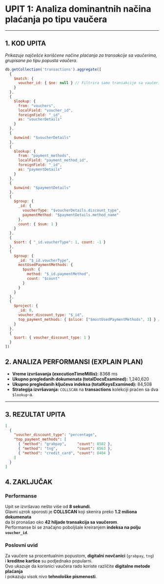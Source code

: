 # UPIT 1: Analiza dominantnih načina plaćanja po tipu vaučera

---

## 1. KOD UPITA

*Prikazuje najčešće korišćene načine plaćanja za transakcije sa vaučerima, grupisane po tipu popusta vaučera.*

```javascript
db.getCollection('transactions').aggregate([
  {
    $match: {
      voucher_id: { $ne: null } // Filtrira samo transakcije sa vaučerima
    }
  },
  {
    $lookup: {
      from: "vouchers",
      localField: "voucher_id",
      foreignField: "_id",
      as: "voucherDetails"
    }
  },
  {
    $unwind: "$voucherDetails"
  },
  {
    $lookup: {
      from: "payment_methods",
      localField: "payment_method_id",
      foreignField: "_id",
      as: "paymentDetails"
    }
  },
  {
    $unwind: "$paymentDetails"
  },
  {
    $group: {
      _id: {
        voucherType: "$voucherDetails.discount_type",
        paymentMethod: "$paymentDetails.method_name"
      },
      count: { $sum: 1 }
    }
  },
  {
    $sort: { "_id.voucherType": 1, count: -1 }
  },
  {
    $group: {
      _id: "$_id.voucherType",
      mostUsedPaymentMethods: {
        $push: {
          method: "$_id.paymentMethod",
          count: "$count"
        }
      }
    }
  },
  {
    $project: {
      _id: 0,
      voucher_discount_type: "$_id",
      top_payment_methods: { $slice: ["$mostUsedPaymentMethods", 3] } // Top 3
    }
  },
  {
    $sort: { voucher_discount_type: 1 }
  }
])
```

## 2. ANALIZA PERFORMANSI (EXPLAIN PLAN)
- **Vreme izvršavanja (executionTimeMillis):** 8368 ms  
- **Ukupno pregledanih dokumenata (totalDocsExamined):** 1,240,620  
- **Ukupno pregledanih ključeva indeksa (totalKeysExamined):** 84,508  
- **Strategija izvršavanja:** `COLLSCAN` na **transactions** kolekciji praćen sa dva `$lookup`-a.

---

## 3. REZULTAT UPITA
```json
[
  {
    "voucher_discount_type": "percentage",
    "top_payment_methods": [
      { "method": "grabpay",     "count": 8582 },
      { "method": "tng",         "count": 8563 },
      { "method": "credit_card", "count": 8404 }
    ]
  }
]
```

## 4. ZAKLJUČAK

### Performanse
Upit se izvršavao nešto više od **8 sekundi**.  
Glavni uzrok sporosti je **COLLSCAN** koji skenira preko **1.2 miliona dokumenata**  
da bi pronašao oko **42 hiljade transakcija sa vaučerom**.  
Performanse bi se značajno poboljšale kreiranjem **indeksa na polju `voucher_id`**.

### Poslovni uvid
Za vaučere sa procentualnim popustom, **digitalni novčanici** (`grabpay`, `tng`)  
i **kreditne kartice** su podjednako popularni.  
Ovo ukazuje da korisnici vaučera rado koriste različite **digitalne metode plaćanja**  
i pokazuju visok nivo **tehnološke pismenosti**.



